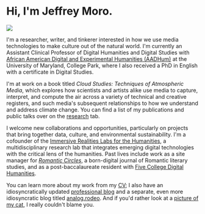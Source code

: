 # Hi, I'm Jeffrey Moro.

<img src="/img/selfie-website.jpg" class="selfie"/>

I'm a researcher, writer, and tinkerer interested in how we use media technologies to make culture out of the natural world. I'm currently an Assistant Clinical Professor of Digital Humanities and Digital Studies with [African American Digital and Experimental Humanities (AADHum)](https://aadhum.umd.edu) at the University of Maryland, College Park, where I also received a PhD in English with a certificate in Digital Studies. 

I'm at work on a book titled *Cloud Studies: Techniques of Atmospheric Media*, which explores how scientists and artists alike use media to capture, interpret, and compute the air across a variety of technical and creative registers, and such media's subsequent relationships to how we understand and address climate change. You can find a list of my publications and public talks over on the [research](/research) tab. 

I welcome new collaborations and opportunities, particularly on projects that bring together data, culture, and environmental sustainability. I'm a cofounder of the [Immersive Realities Labs for the Humanities](https://irlhumanities.org/), a multidisciplinary research lab that integrates emerging digital technologies with the critical lens of the humanities. Past lives include work as a site manager for [*Romantic Circles*](http://romantic-circles.org/), a born-digital journal of Romantic literary studies, and as a post-baccalaureate resident with [Five College Digital Humanities](http://5colldh.org). 

You can learn more about my work from my [CV](/cv); I also have an idiosyncratically updated [professional blog](/blog) and a separate, even more idiosyncratic blog titled [analog.rodeo](https://analog.rodeo). And if you'd rather look at a [picture of my cat](/img/agatha-frontpage.jpg), I really couldn't blame you.